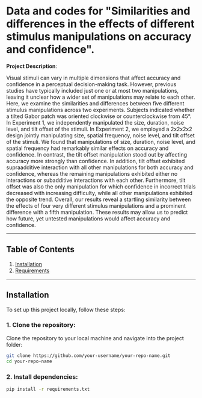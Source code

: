 # Data and codes for "Similarities and differences in the effects of different stimulus manipulations on accuracy and confidence".


**Project Description**:  

Visual stimuli can vary in multiple dimensions that affect accuracy and confidence in a perceptual decision-making task. 
However, previous studies have typically included just one or at most two manipulations, 
leaving it unclear how a wider set of manipulations may relate to each other. 
Here, we examine the similarities and differences between five different stimulus manipulations across two experiments. 
Subjects indicated whether a tilted Gabor patch was oriented clockwise or counterclockwise from 45°. 
In Experiment 1, we independently manipulated the size, duration, noise level, and tilt offset of the stimuli. 
In Experiment 2, we employed a 2x2x2x2 design jointly manipulating size, spatial frequency, noise level, and tilt offset of the stimuli. 
We found that manipulations of size, duration, noise level, and spatial frequency had remarkably similar effects on accuracy and confidence. 
In contrast, the tilt offset manipulation stood out by affecting accuracy more strongly than confidence. 
In addition, tilt offset exhibited supraadditive interaction with all other manipulations for both accuracy and confidence, 
whereas the remaining manipulations exhibited either no interactions or subadditive interactions with each other. 
Furthermore, tilt offset was also the only manipulation for which confidence in incorrect trials decreased with increasing difficulty, 
while all other manipulations exhibited the opposite trend. 
Overall, our results reveal a startling similarity between the effects of four very different stimulus manipulations 
and a prominent difference with a fifth manipulation. These results may allow us to predict how future, 
yet untested manipulations would affect accuracy and confidence.


---

## Table of Contents

1. [Installation](#installation)
2. [Requirements](#requirements)


---

## Installation

To set up this project locally, follow these steps:

### 1. Clone the repository:
Clone the repository to your local machine and navigate into the project folder:
```bash
git clone https://github.com/your-username/your-repo-name.git
cd your-repo-name
```

### 2. Install dependencies:

```bash
pip install -r requirements.txt

